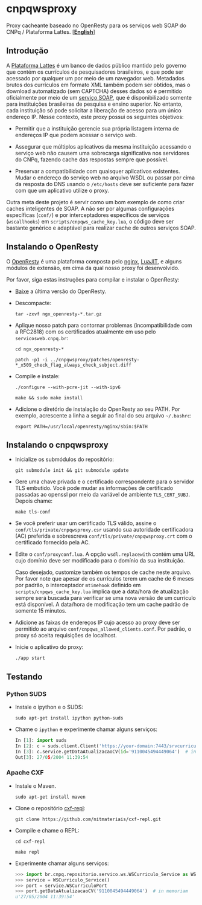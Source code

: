 # cnpqwsproxy

Proxy cacheante baseado no OpenResty para os serviços web SOAP do CNPq / Plataforma Lattes.
[\[**English**\]](README.md)

## Introdução

A [Plataforma Lattes](http://lattes.cnpq.br) é um banco de dados público mantido pelo governo que contém os currículos de pesquisadores brasileiros, e que pode ser acessado por qualquer um por meio de um navegador web. Metadados brutos dos currículos em formato XML também podem ser obtidos, mas o download automatizado (sem CAPTCHA) desses dados só é permitido oficialmente por meio de um [serviço SOAP](http://www.cnpq.br/web/portal-lattes/extracoes-de-dados), que é disponibilizado somente para instituições brasileiras de pesquisa e ensino superior. No entanto, cada instituição só pode solicitar a liberação de acesso para um único endereço IP. Nesse contexto, este proxy possui os seguintes objetivos:

* Permitir que a instituição gerencie sua própria listagem interna de endereços IP que podem acessar o serviço web.

* Assegurar que múltiplos aplicativos da mesma instituição acessando o serviço web não causem uma sobrecarga significativa nos servidores do CNPq, fazendo cache das respostas sempre que possível.

* Preservar a compatibilidade com quaisquer aplicativos existentes. Mudar o endereço do serviço web no arquivo WSDL ou passar por cima da resposta do DNS usando o `/etc/hosts` deve ser suficiente para fazer com que um aplicativo utilize o proxy.

Outra meta deste projeto é servir como um bom exemplo de como criar caches inteligentes de SOAP. A não ser por algumas configurações específicas (`conf/`) e por interceptadores específicos de serviços (`wscallhooks`) em `scripts/cnpqws_cache_key.lua`, o código deve ser bastante genérico e adaptável para realizar cache de outros serviços SOAP.

## Instalando o OpenResty

O [OpenResty](http://openresty.org) é uma plataforma composta pelo [nginx](http://nginx.org), [LuaJIT](http://luajit.org),  e alguns módulos de extensão, em cima da qual nosso proxy foi desenvolvido.

Por favor, siga estas instruções para compilar e instalar o OpenResty:

* [Baixe](http://openresty.org/#Download) a última versão do OpenResty.

* Descompacte:

  `tar -zxvf ngx_openresty-*.tar.gz`

* Aplique nosso patch para contornar problemas (incompatibilidade com a RFC2818) com os certificados atualmente em uso pelo `servicosweb.cnpq.br`:

  `cd ngx_openresty-*`

  `patch -p1 -i ../cnpqwsproxy/patches/openresty-*_x509_check_flag_always_check_subject.diff`

* Compile e instale:

  `./configure --with-pcre-jit --with-ipv6`

  `make && sudo make install`

* Adicione o diretório de instalação do OpenResty ao seu PATH. Por exemplo, acrescente a linha a seguir ao final do seu arquivo `~/.bashrc`:

  `export PATH=/usr/local/openresty/nginx/sbin:$PATH`

## Instalando o cnpqwsproxy

* Inicialize os submódulos do repositório:

  `git submodule init && git submodule update`

* Gere uma chave privada e o certificado correspondente para o servidor TLS embutido. Você pode mudar as informações de certificado passadas ao openssl por meio da variável de ambiente `TLS_CERT_SUBJ`. Depois chame:

  `make tls-conf`

* Se você preferir usar um certificado TLS válido, assine o `conf/tls/private/cnpqwsproxy.csr` usando sua autoridade certificadora (AC) preferida e sobrescreva `conf/tls/private/cnpqwsproxy.crt` com o certificado fornecido pela AC.

* Edite o `conf/proxyconf.lua`. A opção `wsdl.replacewith` contém uma URL cujo domínio deve ser modificado para o domínio da sua instituição.

  Caso desejado, customize também os tempos de cache neste arquivo. Por favor note que apesar de os currículos terem um cache de 6 meses por padrão, o interceptador `mtimehook` definido em `scripts/cnpqws_cache_key.lua` implica que a data/hora de atualização sempre será buscada para verificar se uma nova versão de um currículo está disponível. A data/hora de modificação tem um cache padrão de somente 15 minutos.

* Adicione as faixas de endereços IP cujo acesso ao proxy deve ser permitido ao arquivo `conf/cnpqws_allowed_clients.conf`. Por padrão, o proxy só aceita requisições de localhost.

* Inicie o aplicativo do proxy:

  `./app start`

## Testando

### Python SUDS

* Instale o ipython e o SUDS:

  `sudo apt-get install ipython python-suds`

* Chame o `ipython` e experimente chamar alguns serviços:

   ```python
   In [1]: import suds
   In [2]: c = suds.client.Client('https://your-domain:7443/srvcurriculo/WSCurriculo?wsdl')
   In [3]: c.service.getDataAtualizacaoCV(id='9110045494449064')  # in memoriam
   Out[3]: 27/05/2004 11:39:54
   ```

### Apache CXF

* Instale o Maven.

  `sudo apt-get install maven`

* Clone o repositório [cxf-repl](https://github.com/nitmateriais/cxf-repl):

  `git clone https://github.com/nitmateriais/cxf-repl.git`

* Compile e chame o REPL:

  `cd cxf-repl`

  `make repl`

* Experimente chamar alguns serviços:

  ```python
  >>> import br.cnpq.repositorio.servico.ws.WSCurriculo_Service as WSCurriculo_Service
  >>> service = WSCurriculo_Service()
  >>> port = service.WSCurriculoPort
  >>> port.getDataAtualizacaoCV('9110045494449064')  # in memoriam
  u'27/05/2004 11:39:54'
  ```
